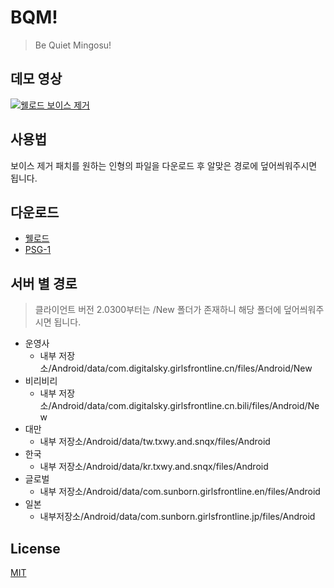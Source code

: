 # BQM!
> Be Quiet Mingosu!

## 데모 영상
[![웰로드 보이스 제거](https://img.youtube.com/vi/5yHY8cjzmKw/0.jpg)](https://www.youtube.com/watch?v=5yHY8cjzmKw)

## 사용법
보이스 제거 패치를 원하는 인형의 파일을 다운로드 후 알맞은 경로에 덮어씌워주시면 됩니다.
  
## 다운로드
* [웰로드](https://github.com/KOZ39/BQM-/raw/master/Welrod.acb.bytes)
* [PSG-1](https://github.com/KOZ39/BQM-/raw/master/PSG1.acb.bytes)

## 서버 별 경로
> 클라이언트 버전 2.0300부터는 /New 폴더가 존재하니 해당 폴더에 덮어씌워주시면 됩니다.
* 운영사
	* 내부 저장소/Android/data/com.digitalsky.girlsfrontline.cn/files/Android/New
* 비리비리
	* 내부 저장소/Android/data/com.digitalsky.girlsfrontline.cn.bili/files/Android/New
* 대만
	* 내부 저장소/Android/data/tw.txwy.and.snqx/files/Android
* 한국
	* 내부 저장소/Android/data/kr.txwy.and.snqx/files/Android
* 글로벌
	* 내부 저장소/Android/data/com.sunborn.girlsfrontline.en/files/Android
* 일본
	* 내부저장소/Android/data/com.sunborn.girlsfrontline.jp/files/Android

## License
[MIT](https://github.com/KOZ39/BQM-/blob/master/LICENSE)